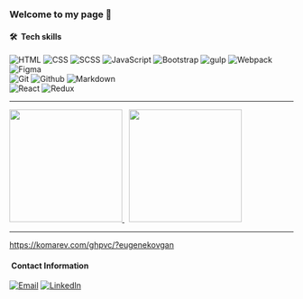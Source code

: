  ### Welcome to my page 👋

 #### 🛠 &nbsp;Tech skills
![HTML](https://img.shields.io/badge/HTML5-E34F26?style=for-the-badge&logo=html5&logoColor=white)
![CSS](https://img.shields.io/badge/CSS3-1572B6?&style=for-the-badge&logo=css3&logoColor=white)
![SCSS](https://img.shields.io/badge/SCSS-1572B6?&style=for-the-badge&logo=css3&logoColor=white)
![JavaScript](https://img.shields.io/badge/JavaScript-F7DF1E?style=for-the-badge&logo=javascript&logoColor=black)
![Bootstrap](https://img.shields.io/badge/Bootstrap-7952B3?style=for-the-badge&logo=Bootstrap&logoColor=black)
![gulp](https://img.shields.io/badge/gulp-CF4647?style=for-the-badge&logo=gulp&logoColor=black)
![Webpack](https://img.shields.io/badge/Webpack-8DD6F9?style=for-the-badge&logo=Webpack&logoColor=black)
![Figma](https://img.shields.io/badge/Figma-F24E1E?style=for-the-badge&logo=figma&logoColor=white)
\
![Git](https://img.shields.io/badge/git%20-%23F05033.svg?&style=for-the-badge&logo=git&logoColor=white)
![Github](https://img.shields.io/badge/github%20-%23121011.svg?&style=for-the-badge&logo=github&logoColor=white)
![Markdown](https://img.shields.io/badge/Markdown-000000?style=for-the-badge&logo=markdown&logoColor=white)
\
![React](https://img.shields.io/badge/react%20-61dafb.svg?&style=for-the-badge&logo=react&logoColor=white)
![Redux](https://img.shields.io/badge/Redux%20-764ABC.svg?&style=for-the-badge&logo=Redux&logoColor=white)

***
<a href="https://github.com/eugenekovgan">
  <img height=200 src="https://github-readme-stats.vercel.app/api?username=eugenekovgan&theme=buefy&show_icons=true&count_private=true"/>
</a>
&nbsp;
<a href="https://github.com/eugenekovgan">
  <img height=200 src="https://github-readme-stats-eight-theta.vercel.app/api/top-langs/?username=eugenekovgan&theme=buefy&show_icons=true&count_private=true"/>
</a>

***
https://komarev.com/ghpvc/?eugenekovgan
#### &nbsp;Contact Information
<a href="mailto:jugin.kovgan87@gmail.com"><img alt="Email" src="https://img.shields.io/badge/Email-jugin.kovgan87@gmail.com-darkblue?style=flat-square&logo=gmail&logoColor=white"></a> <a href="https://www.linkedin.com/in/eugene-kovgan-b282b61b8/"><img alt="LinkedIn" src="https://img.shields.io/badge/LinkedIn-Eugene%20Kovgan%20-darkblue?style=flat-square&logo=linkedin"></a>
